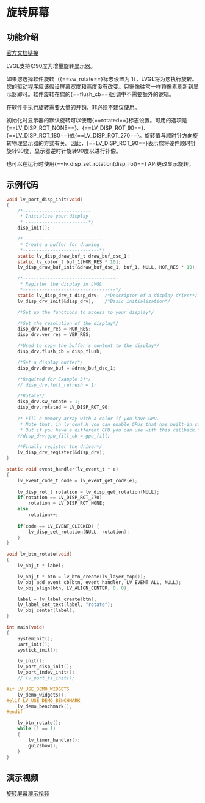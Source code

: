 # 旋转屏幕

## 功能介绍

[官方文档链接](https://docs.lvgl.io/master/porting/display.html#rotation)

LVGL支持以90度为增量旋转显示器。

如果您选择软件旋转（{==sw_rotate==}标志设置为 1），LVGL将为您执行旋转。您的驱动程序应该假设屏幕宽度和高度没有改变。只需像往常一样将像素刷新到显示器即可。软件旋转在您的{==flush_cb==}回调中不需要额外的逻辑。

在软件中执行旋转需要大量的开销，非必须不建议使用。

初始化时显示器的默认旋转可以使用{==rotated==}标志设置。可用的选项是{==LV_DISP_ROT_NONE==}、{==LV_DISP_ROT_90==}、{==LV_DISP_ROT_180==}或{==LV_DISP_ROT_270==}。旋转值与顺时针方向旋转物理显示器的方式有关。因此，{==LV_DISP_ROT_90==}表示您将硬件顺时针旋转90度，显示器逆时针旋转90度以进行补偿。

也可以在运行时使用{==lv_disp_set_rotation(disp, rot)==} API更改显示旋转。

## 示例代码

```c title="lv_port_disp.c" linenums="1" hl_lines="37 38"
void lv_port_disp_init(void)
{
    /*-------------------------
     * Initialize your display
     * -----------------------*/
    disp_init();

    /*-----------------------------
     * Create a buffer for drawing
     *----------------------------*/
    static lv_disp_draw_buf_t draw_buf_dsc_1;
    static lv_color_t buf_1[HOR_RES * 10];                              /*A buffer for 10 rows*/
    lv_disp_draw_buf_init(&draw_buf_dsc_1, buf_1, NULL, HOR_RES * 10);  /*Initialize the display buffer*/

    /*-----------------------------------
     * Register the display in LVGL
     *----------------------------------*/
    static lv_disp_drv_t disp_drv;  /*Descriptor of a display driver*/
    lv_disp_drv_init(&disp_drv);    /*Basic initialization*/

    /*Set up the functions to access to your display*/

    /*Set the resolution of the display*/
    disp_drv.hor_res = HOR_RES;
    disp_drv.ver_res = VER_RES;

    /*Used to copy the buffer's content to the display*/
    disp_drv.flush_cb = disp_flush;

    /*Set a display buffer*/
    disp_drv.draw_buf = &draw_buf_dsc_1;

    /*Required for Example 3)*/
    // disp_drv.full_refresh = 1;

    /*Rotate*/
    disp_drv.sw_rotate = 1;
    disp_drv.rotated = LV_DISP_ROT_90;
    
    /* Fill a memory array with a color if you have GPU.
     * Note that, in lv_conf.h you can enable GPUs that has built-in support in LVGL.
     * But if you have a different GPU you can use with this callback.*/
    //disp_drv.gpu_fill_cb = gpu_fill;

    /*Finally register the driver*/
    lv_disp_drv_register(&disp_drv);
}
```

```c title="main.c" linenums="1"
static void event_handler(lv_event_t * e)
{
    lv_event_code_t code = lv_event_get_code(e);
    
    lv_disp_rot_t rotation = lv_disp_get_rotation(NULL);
    if(rotation == LV_DISP_ROT_270)
        rotation = LV_DISP_ROT_NONE;
    else
        rotation++;
    
    if(code == LV_EVENT_CLICKED) {
        lv_disp_set_rotation(NULL, rotation);
    }
}

void lv_btn_rotate(void)
{
    lv_obj_t * label;

    lv_obj_t * btn = lv_btn_create(lv_layer_top());
    lv_obj_add_event_cb(btn, event_handler, LV_EVENT_ALL, NULL);
    lv_obj_align(btn, LV_ALIGN_CENTER, 0, 0);

    label = lv_label_create(btn);
    lv_label_set_text(label, "rotate");
    lv_obj_center(label);
}

int main(void)
{
    SystemInit();
    uart_init();
    systick_init();

    lv_init();
    lv_port_disp_init();
    lv_port_indev_init();
    // lv_port_fs_init();

#if LV_USE_DEMO_WIDGETS
    lv_demo_widgets();
#elif LV_USE_DEMO_BENCHMARK
    lv_demo_benchmark();
#endif

    lv_btn_rotate();
    while (1 == 1)
    {
        lv_timer_handler();
        gui2show();
    }
}
```

## 演示视频

[旋转屏幕演示视频]()
